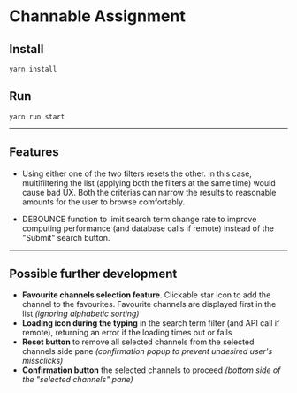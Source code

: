 # Channable Assignment

## Install

```
yarn install
```

## Run

```
yarn run start
```

---

## Features

- Using either one of the two filters resets the other. In this case, multifiltering the list (applying both the filters at the same time) would cause bad UX.
  Both the criterias can narrow the results to reasonable amounts for the user to browse comfortably.

- DEBOUNCE function to limit search term change rate to improve computing performance (and database calls if remote) instead of the "Submit" search button.

---

## Possible further development

- **Favourite channels selection feature**. Clickable star icon to add the channel to the favourites. Favourite channels are displayed first in the list _(ignoring alphabetic sorting)_
- **Loading icon during the typing** in the search term filter (and API call if remote), returning an error if the loading times out or fails
- **Reset button** to remove all selected channels from the selected channels side pane _(confirmation popup to prevent undesired user's missclicks)_
- **Confirmation button** the selected channels to proceed _(bottom side of the "selected channels" pane)_
